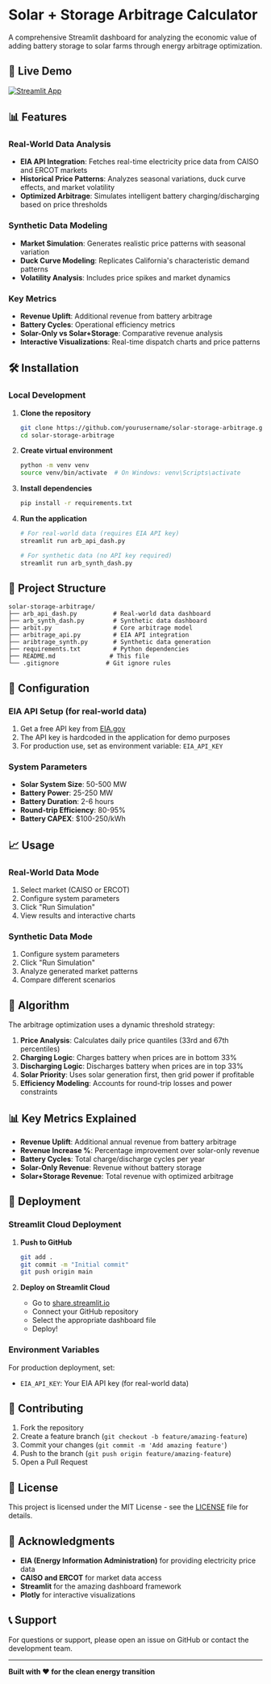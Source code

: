 # Solar + Storage Arbitrage Calculator

A comprehensive Streamlit dashboard for analyzing the economic value of adding battery storage to solar farms through energy arbitrage optimization.

## 🚀 Live Demo

[![Streamlit App](https://static.streamlit.io/badges/streamlit_badge_black_white.svg)](https://your-app-name.streamlit.app)

## 📊 Features

### Real-World Data Analysis
- **EIA API Integration**: Fetches real-time electricity price data from CAISO and ERCOT markets
- **Historical Price Patterns**: Analyzes seasonal variations, duck curve effects, and market volatility
- **Optimized Arbitrage**: Simulates intelligent battery charging/discharging based on price thresholds

### Synthetic Data Modeling
- **Market Simulation**: Generates realistic price patterns with seasonal variation
- **Duck Curve Modeling**: Replicates California's characteristic demand patterns
- **Volatility Analysis**: Includes price spikes and market dynamics

### Key Metrics
- **Revenue Uplift**: Additional revenue from battery arbitrage
- **Battery Cycles**: Operational efficiency metrics
- **Solar-Only vs Solar+Storage**: Comparative revenue analysis
- **Interactive Visualizations**: Real-time dispatch charts and price patterns

## 🛠️ Installation

### Local Development

1. **Clone the repository**
   ```bash
   git clone https://github.com/yourusername/solar-storage-arbitrage.git
   cd solar-storage-arbitrage
   ```

2. **Create virtual environment**
   ```bash
   python -m venv venv
   source venv/bin/activate  # On Windows: venv\Scripts\activate
   ```

3. **Install dependencies**
   ```bash
   pip install -r requirements.txt
   ```

4. **Run the application**
   ```bash
   # For real-world data (requires EIA API key)
   streamlit run arb_api_dash.py
   
   # For synthetic data (no API key required)
   streamlit run arb_synth_dash.py
   ```

## 📁 Project Structure

```
solar-storage-arbitrage/
├── arb_api_dash.py          # Real-world data dashboard
├── arb_synth_dash.py        # Synthetic data dashboard
├── arbit.py                 # Core arbitrage model
├── arbitrage_api.py         # EIA API integration
├── aribtrage_synth.py       # Synthetic data generation
├── requirements.txt         # Python dependencies
├── README.md               # This file
└── .gitignore             # Git ignore rules
```

## 🔧 Configuration

### EIA API Setup (for real-world data)
1. Get a free API key from [EIA.gov](https://www.eia.gov/opendata/)
2. The API key is hardcoded in the application for demo purposes
3. For production use, set as environment variable: `EIA_API_KEY`

### System Parameters
- **Solar System Size**: 50-500 MW
- **Battery Power**: 25-250 MW  
- **Battery Duration**: 2-6 hours
- **Round-trip Efficiency**: 80-95%
- **Battery CAPEX**: $100-250/kWh

## 📈 Usage

### Real-World Data Mode
1. Select market (CAISO or ERCOT)
2. Configure system parameters
3. Click "Run Simulation"
4. View results and interactive charts

### Synthetic Data Mode
1. Configure system parameters
2. Click "Run Simulation" 
3. Analyze generated market patterns
4. Compare different scenarios

## 🧮 Algorithm

The arbitrage optimization uses a dynamic threshold strategy:

1. **Price Analysis**: Calculates daily price quantiles (33rd and 67th percentiles)
2. **Charging Logic**: Charges battery when prices are in bottom 33%
3. **Discharging Logic**: Discharges battery when prices are in top 33%
4. **Solar Priority**: Uses solar generation first, then grid power if profitable
5. **Efficiency Modeling**: Accounts for round-trip losses and power constraints

## 📊 Key Metrics Explained

- **Revenue Uplift**: Additional annual revenue from battery arbitrage
- **Revenue Increase %**: Percentage improvement over solar-only revenue
- **Battery Cycles**: Total charge/discharge cycles per year
- **Solar-Only Revenue**: Revenue without battery storage
- **Solar+Storage Revenue**: Total revenue with optimized arbitrage

## 🚀 Deployment

### Streamlit Cloud Deployment

1. **Push to GitHub**
   ```bash
   git add .
   git commit -m "Initial commit"
   git push origin main
   ```

2. **Deploy on Streamlit Cloud**
   - Go to [share.streamlit.io](https://share.streamlit.io)
   - Connect your GitHub repository
   - Select the appropriate dashboard file
   - Deploy!

### Environment Variables
For production deployment, set:
- `EIA_API_KEY`: Your EIA API key (for real-world data)

## 🤝 Contributing

1. Fork the repository
2. Create a feature branch (`git checkout -b feature/amazing-feature`)
3. Commit your changes (`git commit -m 'Add amazing feature'`)
4. Push to the branch (`git push origin feature/amazing-feature`)
5. Open a Pull Request

## 📄 License

This project is licensed under the MIT License - see the [LICENSE](LICENSE) file for details.

## 🙏 Acknowledgments

- **EIA (Energy Information Administration)** for providing electricity price data
- **CAISO and ERCOT** for market data access
- **Streamlit** for the amazing dashboard framework
- **Plotly** for interactive visualizations

## 📞 Support

For questions or support, please open an issue on GitHub or contact the development team.

---

**Built with ❤️ for the clean energy transition**

